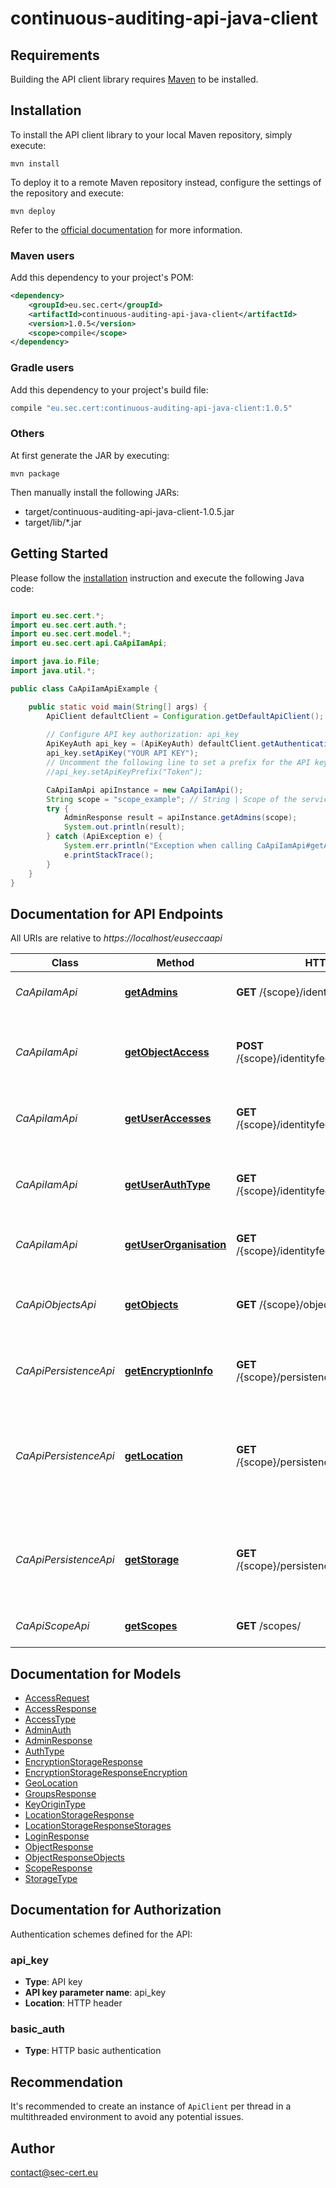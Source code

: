 # continuous-auditing-api-java-client

## Requirements

Building the API client library requires [Maven](https://maven.apache.org/) to be installed.

## Installation

To install the API client library to your local Maven repository, simply execute:

```shell
mvn install
```

To deploy it to a remote Maven repository instead, configure the settings of the repository and execute:

```shell
mvn deploy
```

Refer to the [official documentation](https://maven.apache.org/plugins/maven-deploy-plugin/usage.html) for more information.

### Maven users

Add this dependency to your project's POM:

```xml
<dependency>
    <groupId>eu.sec.cert</groupId>
    <artifactId>continuous-auditing-api-java-client</artifactId>
    <version>1.0.5</version>
    <scope>compile</scope>
</dependency>
```

### Gradle users

Add this dependency to your project's build file:

```groovy
compile "eu.sec.cert:continuous-auditing-api-java-client:1.0.5"
```

### Others

At first generate the JAR by executing:

    mvn package

Then manually install the following JARs:

* target/continuous-auditing-api-java-client-1.0.5.jar
* target/lib/*.jar

## Getting Started

Please follow the [installation](#installation) instruction and execute the following Java code:

```java

import eu.sec.cert.*;
import eu.sec.cert.auth.*;
import eu.sec.cert.model.*;
import eu.sec.cert.api.CaApiIamApi;

import java.io.File;
import java.util.*;

public class CaApiIamApiExample {

    public static void main(String[] args) {
        ApiClient defaultClient = Configuration.getDefaultApiClient();
        
        // Configure API key authorization: api_key
        ApiKeyAuth api_key = (ApiKeyAuth) defaultClient.getAuthentication("api_key");
        api_key.setApiKey("YOUR API KEY");
        // Uncomment the following line to set a prefix for the API key, e.g. "Token" (defaults to null)
        //api_key.setApiKeyPrefix("Token");

        CaApiIamApi apiInstance = new CaApiIamApi();
        String scope = "scope_example"; // String | Scope of the service
        try {
            AdminResponse result = apiInstance.getAdmins(scope);
            System.out.println(result);
        } catch (ApiException e) {
            System.err.println("Exception when calling CaApiIamApi#getAdmins");
            e.printStackTrace();
        }
    }
}

```

## Documentation for API Endpoints

All URIs are relative to *https://localhost/euseccaapi*

Class | Method | HTTP request | Description
------------ | ------------- | ------------- | -------------
*CaApiIamApi* | [**getAdmins**](docs/CaApiIamApi.md#getAdmins) | **GET** /{scope}/identityfederation/admins/ | Returns a list of administrators
*CaApiIamApi* | [**getObjectAccess**](docs/CaApiIamApi.md#getObjectAccess) | **POST** /{scope}/identityfederation/data/access | Checks whether a user has a certain access to an object.
*CaApiIamApi* | [**getUserAccesses**](docs/CaApiIamApi.md#getUserAccesses) | **GET** /{scope}/identityfederation/{userId}/logins | Returns a list of the last logins of a user
*CaApiIamApi* | [**getUserAuthType**](docs/CaApiIamApi.md#getUserAuthType) | **GET** /{scope}/identityfederation/{userId}/auth | Returns the authentication type of a user. E.g password, two-factor
*CaApiIamApi* | [**getUserOrganisation**](docs/CaApiIamApi.md#getUserOrganisation) | **GET** /{scope}/identityfederation/{userId}/groups | Returns the groups of a user
*CaApiObjectsApi* | [**getObjects**](docs/CaApiObjectsApi.md#getObjects) | **GET** /{scope}/objects/ | Returns Object ids of all objects that are in the scope of the audit.
*CaApiPersistenceApi* | [**getEncryptionInfo**](docs/CaApiPersistenceApi.md#getEncryptionInfo) | **GET** /{scope}/persistence/{objectId}/encryption | Retrieves the encryption info of an object.
*CaApiPersistenceApi* | [**getLocation**](docs/CaApiPersistenceApi.md#getLocation) | **GET** /{scope}/persistence/{objectId}/location/ | Returns location the ISO 3166-1 alpha-2 country code of the location of the data of the object
*CaApiPersistenceApi* | [**getStorage**](docs/CaApiPersistenceApi.md#getStorage) | **GET** /{scope}/persistence/{objectId}/storage/ | Returns persistence information for a particular data object by its Id
*CaApiScopeApi* | [**getScopes**](docs/CaApiScopeApi.md#getScopes) | **GET** /scopes/ | Returns all scopes of the cloud service


## Documentation for Models

 - [AccessRequest](docs/AccessRequest.md)
 - [AccessResponse](docs/AccessResponse.md)
 - [AccessType](docs/AccessType.md)
 - [AdminAuth](docs/AdminAuth.md)
 - [AdminResponse](docs/AdminResponse.md)
 - [AuthType](docs/AuthType.md)
 - [EncryptionStorageResponse](docs/EncryptionStorageResponse.md)
 - [EncryptionStorageResponseEncryption](docs/EncryptionStorageResponseEncryption.md)
 - [GeoLocation](docs/GeoLocation.md)
 - [GroupsResponse](docs/GroupsResponse.md)
 - [KeyOriginType](docs/KeyOriginType.md)
 - [LocationStorageResponse](docs/LocationStorageResponse.md)
 - [LocationStorageResponseStorages](docs/LocationStorageResponseStorages.md)
 - [LoginResponse](docs/LoginResponse.md)
 - [ObjectResponse](docs/ObjectResponse.md)
 - [ObjectResponseObjects](docs/ObjectResponseObjects.md)
 - [ScopeResponse](docs/ScopeResponse.md)
 - [StorageType](docs/StorageType.md)


## Documentation for Authorization

Authentication schemes defined for the API:
### api_key

- **Type**: API key
- **API key parameter name**: api_key
- **Location**: HTTP header

### basic_auth

- **Type**: HTTP basic authentication


## Recommendation

It's recommended to create an instance of `ApiClient` per thread in a multithreaded environment to avoid any potential issues.

## Author

contact@sec-cert.eu

